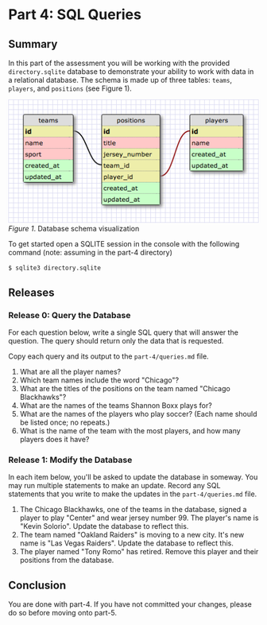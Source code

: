 # Part 4: SQL Queries
## Summary
In this part of the assessment you will be working with the provided `directory.sqlite` database to demonstrate your ability to work with data in a relational database. The schema is made up of three tables: `teams`, `players`, and `positions` (see Figure 1).

![Schema](readme-assets/schema.png)  
*Figure 1*.  Database schema visualization

To get started open a SQLITE session in the console with the following command (note: assuming in the part-4 directory)

```bash
$ sqlite3 directory.sqlite
```

## Releases
### Release 0: Query the Database
For each question below, write a single SQL query that will answer the question. The query should return only the data that is requested.

Copy each query and its output to the `part-4/queries.md` file.

1. What are all the player names?
2. Which team names include the word "Chicago"?
3. What are the titles of the positions on the team named "Chicago Blackhawks"?
4. What are the names of the teams Shannon Boxx plays for?
5. What are the names of the players who play soccer? (Each name should be listed once; no repeats.)
6. What is the name of the team with the most players, and how many players does it have?


### Release 1: Modify the Database
In each item below, you'll be asked to update the database in someway. You may run multiple statements to make an update. Record any SQL statements that you write to make the updates in the `part-4/queries.md` file.

1. The Chicago Blackhawks, one of the teams in the database, signed a player to play "Center" and wear jersey number 99.  The player's name is "Kevin Solorio".  Update the database to reflect this.
2. The team named "Oakland Raiders" is moving to a new city.  It's new name is "Las Vegas Raiders".  Update the database to reflect this.
3. The player named "Tony Romo" has retired.  Remove this player and their positions from the database.


## Conclusion
You are done with part-4. If you have not committed your changes, please do so before moving onto part-5.
